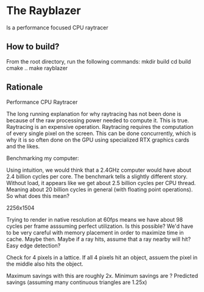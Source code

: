 # The Rayblazer
Is a performance focused CPU raytracer

## How to build?
From the root directory, run the following commands:
mkdir build
cd build
cmake ..
make rayblazer

## Rationale
Performance CPU Raytracer

The long running explanation for why raytracing has not been done is because of
the raw processing power needed to compute it. This is true. Raytracing is an
expensive operation. Raytracing requires the computation of every single pixel
on the screen. This can be done concurrently, which is why it is so often done
on the GPU using specialized RTX graphics cards and the likes.

Benchmarking my computer:

Using intuition, we would think that a 2.4GHz computer would have about 2.4
billion cycles per core. The benchmark tells a slightly different story. Without
load, it appears like we get about 2.5 billion cycles per CPU thread. Meaning
about 20 billion cycles in general (with floating point operations). So what
does this mean?

2256x1504

Trying to render in native resolution at 60fps means we have about 98 cycles per
frame asssuming perfect utilization. Is this possible? We'd have to be very
careful with memory placement in order to maximize time in cache. Maybe then.
Maybe if a ray hits, assume that a ray nearby will hit? Easy edge detection?

Check for 4 pixels in a lattice. If all 4 pixels hit an object, assuem the pixel
in the middle also hits the object.

Maximum savings with this are roughly 2x. 
Minimum savings are ?
Predicted savings (assuming many continuous triangles are 1.25x)